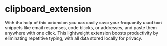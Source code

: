 # clipboard_extension
With the help of this extension you can easily save your frequently used text snippets like email responses, code blocks, or addresses, and paste them anywhere with one click. This lightweight extension boosts productivity by eliminating repetitive typing, with all data stored locally for privacy.
